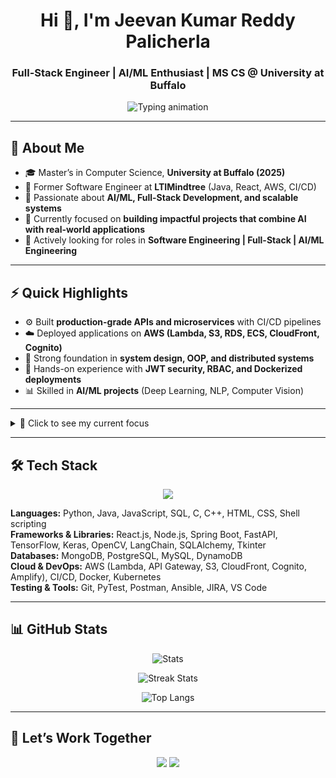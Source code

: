 <!-- Profile Header -->
<h1 align="center">Hi 👋, I'm Jeevan Kumar Reddy Palicherla</h1>
<h3 align="center">Full-Stack Engineer | AI/ML Enthusiast | MS CS @ University at Buffalo</h3>

<!-- Typing animation -->
<p align="center">
  <img src="https://readme-typing-svg.herokuapp.com?size=22&color=1ABC9C&center=true&vCenter=true&width=600&lines=Full+Stack+Developer;AI+%26+ML+Enthusiast;Software+Engineer;Always+Learning+New+Things" alt="Typing animation" />
</p>

---

## 🚀 About Me  
- 🎓 Master’s in Computer Science, **University at Buffalo (2025)**  
- 💼 Former Software Engineer at **LTIMindtree** (Java, React, AWS, CI/CD)  
- 🤖 Passionate about **AI/ML, Full-Stack Development, and scalable systems**  
- 🔭 Currently focused on **building impactful projects that combine AI with real-world applications**  
- 📌 Actively looking for roles in **Software Engineering | Full-Stack | AI/ML Engineering**

---

## ⚡ Quick Highlights  

- ⚙️ Built **production-grade APIs and microservices** with CI/CD pipelines  
- ☁️ Deployed applications on **AWS (Lambda, S3, RDS, ECS, CloudFront, Cognito)**  
- 🧩 Strong foundation in **system design, OOP, and distributed systems**  
- 🔐 Hands-on experience with **JWT security, RBAC, and Dockerized deployments**  
- 📊 Skilled in **AI/ML projects** (Deep Learning, NLP, Computer Vision)  

---

<details>
  <summary>📌 Click to see my current focus</summary>

- 🚀 Developing **AI/ML-powered applications** with Python & FastAPI  
- 🛡️ Building **secure microservices** with Spring Boot, JWT, and Docker  
- 💻 Creating **Java + React projects** to sharpen full-stack skills  
- 🤖 Exploring **LangChain + OpenAI agents** for real-world automation  

</details>

---

## 🛠️ Tech Stack  

<p align="center">
  <img src="https://skillicons.dev/icons?i=python,java,javascript,c,cpp,react,nodejs,spring,fastapi,tensorflow,pytorch,opencv,aws,docker,kubernetes,mongodb,postgresql,mysql,git" />
</p>

**Languages:** Python, Java, JavaScript, SQL, C, C++, HTML, CSS, Shell scripting  
**Frameworks & Libraries:** React.js, Node.js, Spring Boot, FastAPI, TensorFlow, Keras, OpenCV, LangChain, SQLAlchemy, Tkinter  
**Databases:** MongoDB, PostgreSQL, MySQL, DynamoDB  
**Cloud & DevOps:** AWS (Lambda, API Gateway, S3, CloudFront, Cognito, Amplify), CI/CD, Docker, Kubernetes  
**Testing & Tools:** Git, PyTest, Postman, Ansible, JIRA, VS Code  

---

## 📊 GitHub Stats  

<p align="center">
  <img src="https://github-readme-stats.vercel.app/api?username=jeevan-13&show_icons=true&theme=radical" alt="Stats" />
</p>

<p align="center">
  <img src="https://github-readme-streak-stats.herokuapp.com/?user=jeevan-13&theme=radical" alt="Streak Stats" />
</p>

<p align="center">
  <img src="https://github-readme-stats.vercel.app/api/top-langs/?username=jeevan-13&layout=compact&theme=radical" alt="Top Langs" />
</p>

---

## 🤝 Let’s Work Together  

<p align="center">
  <a href="mailto:jeevanreddypalicherla@gmail.com"><img src="https://img.shields.io/badge/Email-D14836?style=for-the-badge&logo=gmail&logoColor=white" /></a>
  <a href="https://www.linkedin.com/in/jeevan-kumar-reddy-palicherla-240063175/"><img src="https://img.shields.io/badge/LinkedIn-0A66C2?style=for-the-badge&logo=linkedin&logoColor=white" /></a>
</p>

